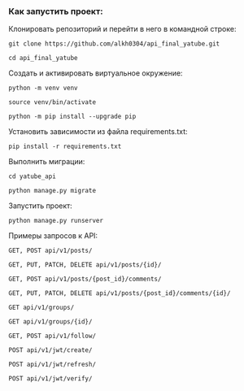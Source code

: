 ### Как запустить проект:

Клонировать репозиторий и перейти в него в командной строке:

```
git clone https://github.com/alkh0304/api_final_yatube.git
```

```
cd api_final_yatube
```

Cоздать и активировать виртуальное окружение:

```
python -m venv venv
```

```
source venv/bin/activate
```

```
python -m pip install --upgrade pip
```

Установить зависимости из файла requirements.txt:

```
pip install -r requirements.txt
```

Выполнить миграции:

```
cd yatube_api
```

```
python manage.py migrate
```

Запустить проект:

```
python manage.py runserver
```

Примеры запросов к API:

```
GET, POST api/v1/posts/
```

```
GET, PUT, PATCH, DELETE api/v1/posts/{id}/
```

```
GET, POST api/v1/posts/{post_id}/comments/
```

```
GET, PUT, PATCH, DELETE api/v1/posts/{post_id}/comments/{id}/
```

```
GET api/v1/groups/
```

```
GET api/v1/groups/{id}/
```

```
GET, POST api/v1/follow/
```

```
POST api/v1/jwt/create/
```

```
POST api/v1/jwt/refresh/
```

```
POST api/v1/jwt/verify/
```